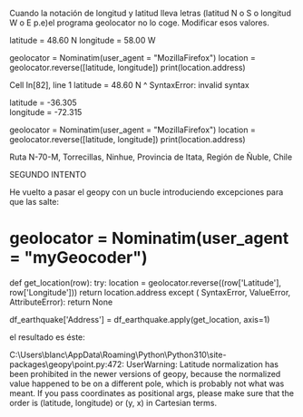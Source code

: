 Cuando la notación de longitud y latitud lleva letras (latitud N o S o longitud W o E p.e)el programa geolocator no lo coge. Modificar esos valores.

latitude = 48.60 N
longitude = 58.00 W

geolocator = Nominatim(user_agent = "MozillaFirefox")
location = geolocator.reverse([latitude, longitude])
print(location.address)

 Cell In[82], line 1
    latitude = 48.60 N
                     ^
SyntaxError: invalid syntax


latitude = -36.305	
longitude = -72.315

geolocator = Nominatim(user_agent = "MozillaFirefox")
location = geolocator.reverse([latitude, longitude])
print(location.address)

Ruta N-70-M, Torrecillas, Ninhue, Provincia de Itata, Región de Ñuble, Chile

SEGUNDO INTENTO

He vuelto a pasar el geopy con un bucle introduciendo excepciones para que las salte:

# geolocator = Nominatim(user_agent = "myGeocoder")
def get_location(row):
    try:
        location = geolocator.reverse((row['Latitude'], row['Longitude']))
        return location.address
    except ( SyntaxError, ValueError, AttributeError):
        return None

df_earthquake['Address'] = df_earthquake.apply(get_location, axis=1)


 el resultado es éste:
 
C:\Users\blanc\AppData\Roaming\Python\Python310\site-packages\geopy\point.py:472: UserWarning: Latitude normalization has been prohibited in the newer versions of geopy, because the normalized value happened to be on a different pole, which is probably not what was meant. If you pass coordinates as positional args, please make sure that the order is (latitude, longitude) or (y, x) in Cartesian terms.